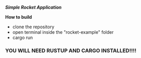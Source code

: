 

***Simple Rocket Application***


**How to build**

* clone the repository
* open terminal inside the "rocket-example" folder
* cargo run


<h3>YOU WILL NEED RUSTUP AND CARGO INSTALLED!!!!</h3>

